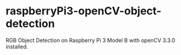 # raspberryPi3-openCV-object-detection
RGB Object Detection on Raspberry Pi 3 Model B with openCV 3.3.0 installed.
